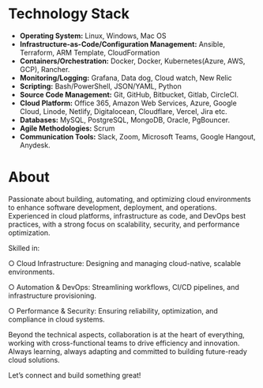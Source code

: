 # Technology Stack

- **Operating System:** Linux, Windows, Mac OS
- **Infrastructure-as-Code/Configuration Management:** Ansible, Terraform, ARM Template, CloudFormation
- **Containers/Orchestration:** Docker, Docker, Kubernetes(Azure, AWS, GCP), Rancher.
- **Monitoring/Logging:** Grafana, Data dog, Cloud watch, New Relic
- **Scripting:** Bash/PowerShell, JSON/YAML, Python
- **Source Code Management:** Git, GitHub, Bitbucket, Gitlab, CircleCI. 
- **Cloud Platform:** Office 365, Amazon Web Services, Azure, Google Cloud, Linode, Netlify, Digitalocean, Cloudflare, Vercel, Jira etc.
- **Databases:** MySQL, PostgreSQL, MongoDB, Oracle, PgBouncer.
- **Agile Methodologies:** Scrum
- **Communication Tools:** Slack, Zoom, Microsoft Teams, Google Hangout, Anydesk.


# About

Passionate about building, automating, and optimizing cloud environments to enhance software development, deployment, and operations. Experienced in cloud platforms, infrastructure as code, and DevOps best practices, with a strong focus on scalability, security, and performance optimization.

Skilled in:

○ Cloud Infrastructure: Designing and managing cloud-native, scalable environments.

○ Automation & DevOps: Streamlining workflows, CI/CD pipelines, and infrastructure provisioning.

○ Performance & Security: Ensuring reliability, optimization, and compliance in cloud systems.

Beyond the technical aspects, collaboration is at the heart of everything, working with cross-functional teams to drive efficiency and innovation. Always learning, always adapting and committed to building future-ready cloud solutions.

Let’s connect and build something great!
